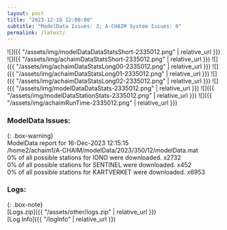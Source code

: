```yaml
---
layout: post
title: "2023-12-16 12:00:00"
subtitle: "ModelData Issues: 3; A-CHAIM System Issues: 0"
permalink: /latest/
---
```


![]({{ "/assets/img/modelDataDataStatsShort-2335012.png" | relative_url }})
![]({{ "/assets/img/achaimDataStatsShort-2335012.png" | relative_url }})
![]({{ "/assets/img/achaimDataStatsLong00-2335012.png" | relative_url }})
![]({{ "/assets/img/achaimDataStatsLong01-2335012.png" | relative_url }})
![]({{ "/assets/img/achaimDataStatsLong02-2335012.png" | relative_url }})
![]({{ "/assets/img/modelDataDataStats-2335012.png" | relative_url }})
![]({{ "/assets/img/modelDataStationStats-2335012.png" | relative_url }})
![]({{ "/assets/img/achaimRunTime-2335012.png" | relative_url }})


### ModelData Issues:  
  
{: .box-warning}  
 ModelData report for 16-Dec-2023 12:15:15   
 /home2/achaim1/A-CHAIM/modelData/2023/350/12/modelData.mat   
 0% of all possible stations for IONO were downloaded. x2732   
 0% of all possible stations for SENTINEL were downloaded. x452   
 0% of all possible stations for KARTVERKET were downloaded. x6953   
  


### Logs:  
  
{: .box-note}  
[Logs.zip]({{ "/assets/other/logs.zip" | relative_url }})  
[Log Info]({{ "/logInfo" | relative_url }})  
